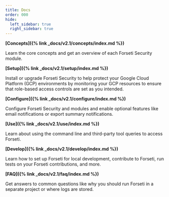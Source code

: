 ```yaml
---
title: Docs
order: 000
hide:
  left_sidebar: true
  right_sidebar: true
---
```


**[Concepts]({% link _docs/v2.1/concepts/index.md %})**

Learn the core concepts and get an overview of each Forseti Security module.

**[Setup]({% link _docs/v2.1/setup/index.md %})**

Install or upgrade Forseti Security to help protect your Google Cloud Platform (GCP)
environments by monitoring your GCP resources to ensure that role-based access
controls are set as you intended.

**[Configure]({% link _docs/v2.1/configure/index.md %})**

Configure Forseti Security and modules and enable optional features like email notifications or
export summary notifications.

**[Use]({% link _docs/v2.1/use/index.md %})**

Learn about using the command line and third-party tool queries to access Forseti.

**[Develop]({% link _docs/v2.1/develop/index.md %})**

Learn how to set up Forseti for local development, contribute to Forseti, run tests on your
Forseti contributions, and more.

**[FAQ]({% link _docs/v2.1/faq/index.md %})**

Get answers to common questions like why you should run Forseti in a separate project or where
logs are stored.
